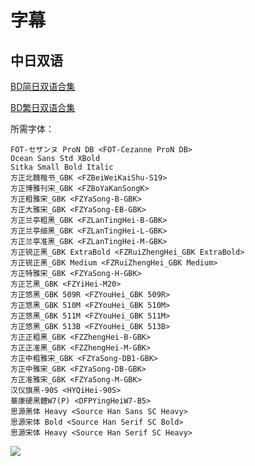 # 字幕

## 中日双语

[BD简日双语合集](https://github.com/Nekomoekissaten-SUB/Nekomoekissaten-MIR-Subs/raw/master/LISTENERS/LISTENERS_BD_JPSC.7z)

[BD繁日双语合集](https://github.com/Nekomoekissaten-SUB/Nekomoekissaten-MIR-Subs/raw/master/LISTENERS/LISTENERS_BD_JPTC.7z)

所需字体：
```
FOT-セザンヌ ProN DB <FOT-Cezanne ProN DB>
Ocean Sans Std XBold
Sitka Small Bold Italic
方正北魏楷书_GBK <FZBeiWeiKaiShu-S19>
方正博雅刊宋_GBK <FZBoYaKanSongK>
方正粗雅宋_GBK <FZYaSong-B-GBK>
方正大雅宋_GBK <FZYaSong-EB-GBK>
方正兰亭粗黑_GBK <FZLanTingHei-B-GBK>
方正兰亭细黑_GBK <FZLanTingHei-L-GBK>
方正兰亭准黑_GBK <FZLanTingHei-M-GBK>
方正锐正黑_GBK ExtraBold <FZRuiZhengHei_GBK ExtraBold>
方正锐正黑_GBK Medium <FZRuiZhengHei_GBK Medium>
方正特雅宋_GBK <FZYaSong-H-GBK>
方正艺黑_GBK <FZYiHei-M20>
方正悠黑_GBK 509R <FZYouHei_GBK 509R>
方正悠黑_GBK 510M <FZYouHei_GBK 510M>
方正悠黑_GBK 511M <FZYouHei_GBK 511M>
方正悠黑_GBK 513B <FZYouHei_GBK 513B>
方正正粗黑_GBK <FZZhengHei-B-GBK>
方正正准黑_GBK <FZZhengHei-M-GBK>
方正中粗雅宋_GBK <FZYaSong-DB1-GBK>
方正中雅宋_GBK <FZYaSong-DB-GBK>
方正准雅宋_GBK <FZYaSong-M-GBK>
汉仪旗黑-90S <HYQiHei-90S>
華康硬黑體W7(P) <DFPYingHeiW7-B5>
思源黑体 Heavy <Source Han Sans SC Heavy>
思源宋体 Bold <Source Han Serif SC Bold>
思源宋体 Heavy <Source Han Serif SC Heavy>
```

![](https://nekomoe.pages.dev/images/2020-04/listeners.jpg)